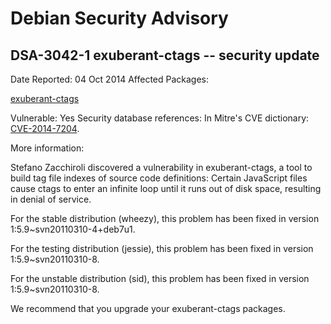 
Debian Security Advisory
========================


DSA-3042-1 exuberant-ctags -- security update
---------------------------------------------



Date Reported:
04 Oct 2014
Affected Packages:

[exuberant-ctags](https://packages.debian.org/src:exuberant-ctags)

Vulnerable:
Yes
Security database references:
In Mitre's CVE dictionary: [CVE-2014-7204](https://security-tracker.debian.org/tracker/CVE-2014-7204).  

More information:

Stefano Zacchiroli discovered a vulnerability in exuberant-ctags, a tool
to build tag file indexes of source code definitions: Certain JavaScript
files cause ctags to enter an infinite loop until it runs out of disk
space, resulting in denial of service.


For the stable distribution (wheezy), this problem has been fixed in
version 1:5.9~svn20110310-4+deb7u1.


For the testing distribution (jessie), this problem has been fixed in
version 1:5.9~svn20110310-8.


For the unstable distribution (sid), this problem has been fixed in
version 1:5.9~svn20110310-8.


We recommend that you upgrade your exuberant-ctags packages.





